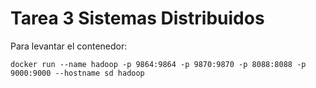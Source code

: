# Tarea 3 Sistemas Distribuidos

Para levantar el contenedor:

```
docker run --name hadoop -p 9864:9864 -p 9870:9870 -p 8088:8088 -p 9000:9000 --hostname sd hadoop
```